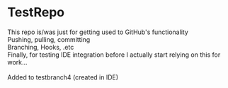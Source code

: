 # TestRepo
This repo is/was just for getting used to GitHub's functionality <br />
Pushing, pulling, committing<br />
Branching, Hooks, .etc<br />
Finally, for testing IDE integration before I actually start relying on this for work...
<br />
<br />
Added to testbranch4 (created in IDE)